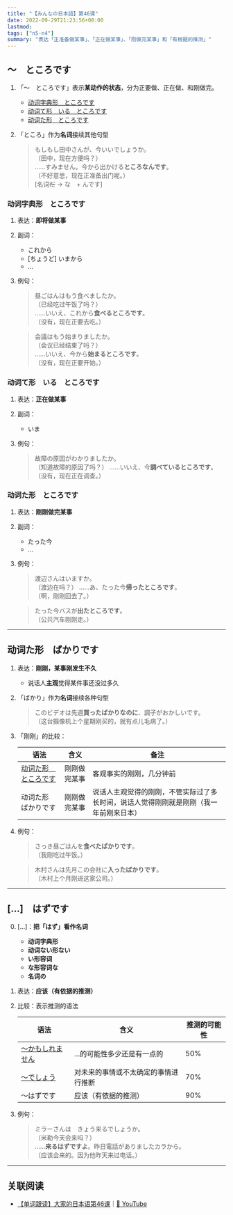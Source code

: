 ```yaml
---
title: "【みんなの日本語】第46课"
date: 2022-09-29T21:23:56+08:00
lastmod: 
tags: ["n5-n4"]
summary: "表达「正准备做某事」、「正在做某事」、「刚做完某事」和「有根据的推测」"
---
```


## 〜　ところです
1. 「〜　ところです」表示**某动作的状态**，分为正要做、正在做、和刚做完。
    - [动词字典形　ところです](/minnano/46/#动词字典形ところです)
    - [动词て形　いる　ところです](/minnano/46/#动词て形いるところです)
    - [动词た形　ところです](/minnano/46/#动词た形ところです)
2. 「ところ」作为**名词**接续其他句型

    > もしもし田中さんが、今いいでしょうか。  
     （田中，现在方便吗？）  
      ......すみません。今から出かける**ところなんです**。  
     （不好意思，现在正准备出门呢。）  
      [名词~~だ~~ → な　+ んです]

### 动词字典形　ところです
1. 表达：**即将做某事**
2. 副词：
	- これから
	- [ちょうど] いまから
	- ...
3. 例句：

    > 昼ごはんはもう食べましたか。  
     （已经吃过午饭了吗？）   
      ......いいえ、これから**食べるところです**。  
     （没有，现在正要去吃。）

    > 会議はもう始まりましたか。  
     （会议已经结束了吗？）  
      ......いいえ、今から**始まるところです**。  
     （没有，现在正要开始。）

### 动词て形　いる　ところです
1. 表达：**正在做某事**
2. 副词：
	- いま
3. 例句：

    > 故障の原因がわかりましたか。  
     （知道故障的原因了吗？）
      ......いいえ、今**調べているところです**。  
     （没有，现在正在调查。）

### 动词た形　ところです
1. 表达：**刚刚做完某事**
2. 副词：
	- たった今
	- ...
3. 例句：

    > 渡辺さんはいますか。  
     （渡边在吗？）
      ......あ、たった今**帰ったところです**。  
     （啊，刚刚回去了。）

    > たった今バスが**出たところです**。  
     （公共汽车刚刚走。）

---
## 动词た形　ばかりです
1. 表达：**刚刚，某事刚发生不久**
	- 说话人**主观**觉得某件事还没过多久
2. 「ばかり」作为**名词**接续各种句型

    > このビデオは先週**買ったばかりなのに**、調子がおかしいです。  
     （这台摄像机上个星期刚买的，就有点儿毛病了。）


3. 「刚刚」的比较：

    | 语法 | 含义 | 备注 |
    |---| ---| --- |
    | [动词た形　ところです](/minnano/46/#动词た形ところです)| 刚刚做完某事 | 客观事实的刚刚，几分钟前|
    | 动词た形　ばかりです | 刚刚做完某事| 说话人主观觉得的刚刚，不管实际过了多长时间，说话人觉得刚刚就是刚刚（我一年前刚来日本）|
4. 例句：

    > さっき昼ごはんを**食べたばかりです**。  
     （我刚吃过午饭。）

    > 木村さんは先月この会社に**入ったばかりです**。  
     （木村上个月刚进这家公司。）

---
## [...]　はずです
0. [...]：**把「はず」看作名词**
	- **动词字典形**
	- **动词ない形ない**
	- **い形容词**
	- **な形容词な**
	- **名词の**
2. 表达：**应该（有依据的推测）**
3. 比较：表示推测的语法

    | 语法 | 含义 | 推测的可能性 |
    | --- | --- | --- |
    | [〜かもしれません](/minnano/32/#普通形だかもしれません) | ...的可能性多少还是有一点的| 50% |
    | [〜でしょう](/minnano/32/#普通形だでしょう) | 对未来的事情或不太确定的事情进行推断 | 70% |
    | 〜はずです | 应该（有依据的推测）| 90% |

5. 例句：

    > ミラーさんは　きょう来るでしょうか。  
     （米勒今天会来吗？）  
      ......**来るはずですよ**。昨日電話がありましたカラから。  
     （应该会来的。因为他昨天来过电话。）

---
## 关联阅读
- [【单词跟读】大家的日本语第46课](https://www.bilibili.com/video/BV1G34y1e7RA?p=46)｜[🔗 YouTube](https://youtu.be/EhDOz2fV7M4)